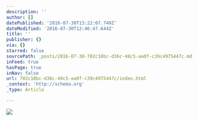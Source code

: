 ```yaml
---
description: ''
author: []
datePublished: '2016-07-30T13:22:07.749Z'
dateModified: '2016-07-30T12:46:47.644Z'
title: ''
publisher: {}
via: {}
starred: false
sourcePath: _posts/2016-07-30-702c18bc-d36c-48c5-aa0f-c39c4975447c.md
inFeed: true
hasPage: true
inNav: false
url: 702c18bc-d36c-48c5-aa0f-c39c4975447c/index.html
_context: 'http://schema.org'
_type: Article

---
```

![](https://the-grid-user-content.s3-us-west-2.amazonaws.com/1bfd4955-fb71-4bd9-8518-e61b230de940.jpg)